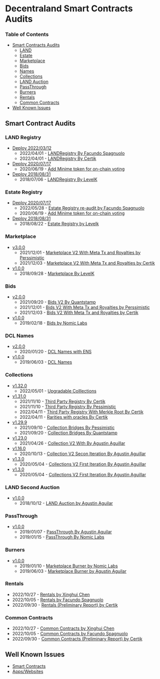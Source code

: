 # Decentraland Smart Contracts Audits

### Table of Contents

- [Smart Contracts Audits](#smart-contract-audits)
  - [LAND](#land-registry)
  - [Estate](#estate-registry)
  - [Marketplace](#marketplace)
  - [Bids](#bids)
  - [Names](#dcl-names)
  - [Collections](#collections)
  - [LAND Auction](#land-second-auction)
  - [PassThrough](#passthrough)
  - [Burners](#burners)
  - [Rentals](#rentals)
  - [Common Contracts](#common-contracts)
- [Well Known Issues](#well-known-issues)

## Smart Contract Audits

### LAND Registry

- [Deploy 2022/03/12](https://github.com/decentraland/land/releases/tag/Deploy%2F2022-03-12)
  - 2022/04/01 - [LANDRegistry By Facundo Spagnuolo](./reports/LANDRegistry_04-01-2022_Spagnuolo.md)
  - 2022/04/01 - [LANDRegistry By Certik](./reports/LANDRegistry_04-01-2022_Certik.pdf)
- [Deploy 2020/07/17](https://github.com/decentraland/land/releases/tag/Deploy%2F2020-07-17)
  - 2020/06/19 - [Add Minime token for on-chain voting](./reports/Decentraland_LAND_Estate_MINIME_06_19_2020.pdf)
- [Deploy 2018/08/31](https://github.com/decentraland/land/releases/tag/deploy%2F2018-08-31)
  - 2018/07/06 - [LANDRegistry By LevelK](./reports/Decentraland_Land_Registry_Audit_07-06-2018_LevelK.pdf)

### Estate Registry

- [Deploy 2020/07/17](https://github.com/decentraland/land/releases/tag/Deploy%2F2020-07-17)
  - 2022/05/28 - [Estate Registry re-audit by Facundo Spagnuolo](./reports/Decentraland_Estates_05_28_2022.md)
  - 2020/06/19 - [Add Minime token for on-chain voting](./reports/Decentraland_LAND_Estate_MINIME_06_19_2020.pdf)
- [Deploy 2018/08/31](https://github.com/decentraland/land/releases/tag/deploy%2F2018-08-31)
  - 2018/08/22 - [Estate Registry by Levelk](./reports/Decentraland_Estates_Audit_08-22-2018)

### Marketplace

- [v3.0.0](https://github.com/decentraland/marketplace-contracts/releases/tag/v3.0.0)
  - 2021/12/01 - [Marketplace V2 With Meta Tx and Royalties by Perssimistic](./reports/Marketplace_v2_01_12_2021_by_pessimistic.md)
  - 2021/12/03 - [Marketplace V2 With Meta Tx and Royalties by Certik](./reports/Decentraland_Marketplace_and_Bids_V2_With_Royalties_Certik_12_03_2021.pdf)
- [v1.0.0](https://github.com/decentraland/marketplace-contracts/releases/tag/1.0.0)
  - 2018/09/28 - [Marketplace By LevelK](./reports/Decentraland_Marketplace_V2_Audit_09-28-2018.pdf)

### Bids

- [v2.0.0](https://github.com/decentraland/bid-contract/releases/tag/v2.0.0)
  - 2021/09/20 - [Bids V2 By Quantstamp](./reports/Decentraland_Bids_in_Polygon_and_Collection_Bridges_09_20_2021.pdf)
  - 2021/12/01 - [Bids V2 With Meta Tx and Royalties by Perssimistic](./reports/Bid_v2_01_12_2021_by_pessimistic.md)
  - 2021/12/03 - [Bids V2 With Meta Tx and Royalties by Certik](./reports/Decentraland_Marketplace_and_Bids_V2_With_Royalties_Certik_12_03_2021.pdf)
- [v1.0.0](https://github.com/decentraland/bid-contract/releases/tag/v1.0.0)
  - 2019/02/18 - [Bids by Nomic Labs](./reports/Bid_Contract_Audit_Report_02_19_2019.pdf)

### DCL Names

- [v2.0.0](https://github.com/decentraland/avatars-contract/releases/tag/v2.0.0)
  - 2020/01/20 - [DCL Names with ENS](./reports/Decentraland_ENS_Avatars_audit_01_20_2020.pdf)
- [v1.0.0](https://github.com/decentraland/avatars-contract/releases/tag/v1.0.0)
  - 2019/06/03 - [DCL Names](./reports/Decentraland_Names_Audit_Agusin_Aguilar_06_03_2019.pdf)

### Collections

- [v1.32.0](https://github.com/decentraland/wearables-contracts/releases/tag/v1.32.0)
  - 2022/05/01 - [Upgradable Colllections](./reports/collections_05_01_2022.md)
- [v1.31.0](https://github.com/decentraland/wearables-contracts/releases/tag/v1.31.0)
  - 2021/11/10 - [Third Party Registry By Certik](./reports/Decentraland_TPR_Tiers_Certik_10_28_2021.pdf)
  - 2021/11/10 - [Third Party Registry By Pessimistic](./reports/Decentraland_TPR_Pessimistic_11_10_2021.pdf)
  - 2022/04/11 - [Third Party Registry With Merkle Root By Certik](./reports/Decentraland_TPR_with_Merklee_root_Certik_04_11_2022.pdf)
  - 2022/04/11 - [Rarities with oracles By Certik](./reports/TPRegistry_and_Rarities-with_Oracle_2022_04_11.pdf)
- [v1.29.9](https://github.com/decentraland/wearables-contracts/releases/tag/v1.29.0)
  - 2021/09/10 - [Collection Bridges By Pessimistic](./reports/Decentraland_Collections_Bridge_Security_Analysis_09_10_2021_Pessimistic.pdf)
  - 2021/09/20 - [Collection Bridges By Quantstamp](./reports/Decentraland_Bids_in_Polygon_and_Collection_Bridges_09_20_2021.pdf)
- [v1.23.0](https://github.com/decentraland/wearables-contracts/releases/tag/v1.23.0)
  - 2021/04/26 - [Collection V2 With By Agustin Aguillar](./reports/Decentraland_collections_v2_audit_04_26_2021.pdf)
- [v1.16.0](https://github.com/decentraland/wearables-contracts/releases/tag/v1.16.0)
  - 2020/10/13 - [Collection V2 Secon Iteration By Agustin Aguillar](./reports/Decentraland_Collections_v2_10_13_2020.pdf)
- [v1.3.0](https://github.com/decentraland/wearables-contracts/releases/tag/v1.3.0)
  - 2020/05/04 - [Collections V2 First Iteration By Agustin Aguillar](./reports/Decentraland_Collections_contract_05_04_2020.pdf)
- [v1.3.0](https://github.com/decentraland/wearables-contracts/releases/tag/v1.3.0)
  - 2020/05/04 - [Collections V2 First Iteration By Agustin Aguillar](./reports/Decentraland_Collections_contract_05_04_2020.pdf)

### LAND Second Auction

- [v1.0.0](https://github.com/decentraland/land-auction/releases/tag/v1.0.0)
  - 2018/10/12 - [LAND Auction by Agustin Aguilar](./reports/Decentraland_Land_Auction_10-12-2018.pdf)

### PassThrough

- [v1.0.0](https://github.com/decentraland/pass-through/releases/tag/v1.0.0)
  - 2019/01/07 - [PassThrough By Agustin Aguilar](./reports/Decentraland_PassThrough_contracts_Agustin_Aguilar_01_07_2019.pdf)
  - 2019/01/15 - [PassThrough By Nomic Labs](./reports/PassThrough_audit_report_nomic_01_15_2019.pdf)

### Burners

- [v1.0.0](https://github.com/decentraland/aux-contracts/releases/tag/v1.0.0)
  - 2019/01/10 - [Marketplace Burner by Nomic Labs](./reports/MarketplaceBurner_audit_report_01_10_2019.pdf)
  - 2019/06/03 - [Marketplace Burner by Agustin Aguilar](./reports/Decentraland_Burner_Contract_audit_06_03_2019.pdf)

### Rentals
  - 2022/10/27 - [Rentals by Xinghui Chen](./reports/Rentals_and_Common_Contracts_10_27_2022_Xinghui_Chen.pdf)
  - 2022/10/05 - [Rentals by Facundo Spagnuolo](./reports/Rentals_10_05_2022_Spagnuolo.md)
  - 2022/09/30 - [Rentals (Preliminary Report) by Certik](./reports/Rentals_and_Common_Contracts_preliminary_08_25_2022_Certik.pdf)

### Common Contracts
  - 2022/10/27 - [Common Contracts by Xinghui Chen](./reports/Rentals_and_Common_Contracts_10_27_2022_Xinghui_Chen.pdf)
  - 2022/10/05 - [Common Contracts by Facundo Spagnuolo](./reports/Common_Contracts_10_05_2022_Spagnuolo.md)
  - 2022/09/30 - [Common Contracts (Preliminary Report) by Certik](./reports/Rentals_and_Common_Contracts_preliminary_08_25_2022_Certik.pdf)

## Well Known Issues

- [Smart Contracts](./smart_contracts_well_known_issues.md)
- [Apps/Websites](./app_well_known_issues.md)
